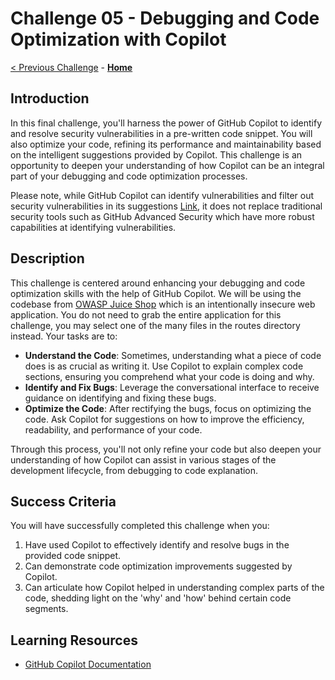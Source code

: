 # Challenge 05 - Debugging and Code Optimization with Copilot

[< Previous Challenge](./Challenge-04.md) - **[Home](../README.md)** 

## Introduction
In this final challenge, you'll harness the power of GitHub Copilot to identify and resolve security vulnerabilities in a pre-written code snippet. You will also optimize your code, refining its performance and maintainability based on the intelligent suggestions provided by Copilot. This challenge is an opportunity to deepen your understanding of how Copilot can be an integral part of your debugging and code optimization processes.

Please note, while GitHub Copilot can identify vulnerabilities and filter out security vulnerabilities in its suggestions [Link](https://github.blog/2023-02-14-github-copilot-now-has-a-better-ai-model-and-new-capabilities/), it does not replace traditional security tools such as GitHub Advanced Security which have more robust capabilities at identifying vulnerabilities. 

## Description
This challenge is centered around enhancing your debugging and code optimization skills with the help of GitHub Copilot. We will be using the codebase from [OWASP Juice Shop](https://github.com/juice-shop/juice-shop) which is an intentionally insecure web application.  You do not need to grab the entire application for this challenge, you may select one of the many files in the routes directory instead. Your tasks are to:

- **Understand the Code**: Sometimes, understanding what a piece of code does is as crucial as writing it. Use Copilot to explain complex code sections, ensuring you comprehend what your code is doing and why.
- **Identify and Fix Bugs**: Leverage the conversational interface to receive guidance on identifying and fixing these bugs.
- **Optimize the Code**: After rectifying the bugs, focus on optimizing the code. Ask Copilot for suggestions on how to improve the efficiency, readability, and performance of your code.

Through this process, you'll not only refine your code but also deepen your understanding of how Copilot can assist in various stages of the development lifecycle, from debugging to code explanation.

## Success Criteria
You will have successfully completed this challenge when you:

1. Have used Copilot to effectively identify and resolve bugs in the provided code snippet.
2. Can demonstrate code optimization improvements suggested by Copilot.
3. Can articulate how Copilot helped in understanding complex parts of the code, shedding light on the 'why' and 'how' behind certain code segments.

## Learning Resources
- [GitHub Copilot Documentation](https://docs.github.com/en/copilot)

